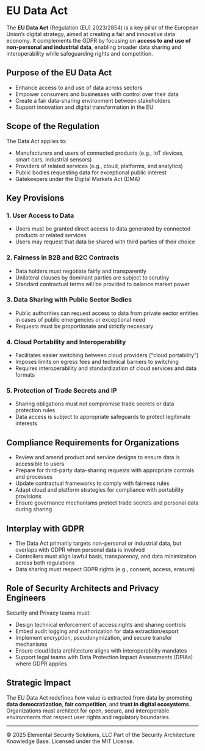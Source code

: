# EU Data Act

The **EU Data Act** (Regulation (EU) 2023/2854) is a key pillar of the European Union’s digital strategy, aimed at creating a fair and innovative data economy. It complements the GDPR by focusing on **access to and use of non-personal and industrial data**, enabling broader data sharing and interoperability while safeguarding rights and competition.

## Purpose of the EU Data Act

- Enhance access to and use of data across sectors
- Empower consumers and businesses with control over their data
- Create a fair data-sharing environment between stakeholders
- Support innovation and digital transformation in the EU

## Scope of the Regulation

The Data Act applies to:
- Manufacturers and users of connected products (e.g., IoT devices, smart cars, industrial sensors)
- Providers of related services (e.g., cloud, platforms, and analytics)
- Public bodies requesting data for exceptional public interest
- Gatekeepers under the Digital Markets Act (DMA)

## Key Provisions

### 1. **User Access to Data**
- Users must be granted direct access to data generated by connected products or related services
- Users may request that data be shared with third parties of their choice

### 2. **Fairness in B2B and B2C Contracts**
- Data holders must negotiate fairly and transparently
- Unilateral clauses by dominant parties are subject to scrutiny
- Standard contractual terms will be provided to balance market power

### 3. **Data Sharing with Public Sector Bodies**
- Public authorities can request access to data from private sector entities in cases of public emergencies or exceptional need
- Requests must be proportionate and strictly necessary

### 4. **Cloud Portability and Interoperability**
- Facilitates easier switching between cloud providers ("cloud portability")
- Imposes limits on egress fees and technical barriers to switching
- Requires interoperability and standardization of cloud services and data formats

### 5. **Protection of Trade Secrets and IP**
- Sharing obligations must not compromise trade secrets or data protection rules
- Data access is subject to appropriate safeguards to protect legitimate interests

## Compliance Requirements for Organizations

- Review and amend product and service designs to ensure data is accessible to users
- Prepare for third-party data-sharing requests with appropriate controls and processes
- Update contractual frameworks to comply with fairness rules
- Adapt cloud and platform strategies for compliance with portability provisions
- Ensure governance mechanisms protect trade secrets and personal data during sharing

## Interplay with GDPR

- The Data Act primarily targets non-personal or industrial data, but overlaps with GDPR when personal data is involved
- Controllers must align lawful basis, transparency, and data minimization across both regulations
- Data sharing must respect GDPR rights (e.g., consent, access, erasure)

## Role of Security Architects and Privacy Engineers

Security and Privacy teams must:
- Design technical enforcement of access rights and sharing controls
- Embed audit logging and authorization for data extraction/export
- Implement encryption, pseudonymization, and secure transfer mechanisms
- Ensure cloud/data architecture aligns with interoperability mandates
- Support legal teams with Data Protection Impact Assessments (DPIAs) where GDPR applies

## Strategic Impact

The EU Data Act redefines how value is extracted from data by promoting **data democratization**, **fair competition**, and **trust in digital ecosystems**. Organizations must architect for open, secure, and interoperable environments that respect user rights and regulatory boundaries.



---
© 2025 Elemental Security Solutions, LLC
Part of the Security Architecture Knowledge Base.
Licensed under the MIT License.

